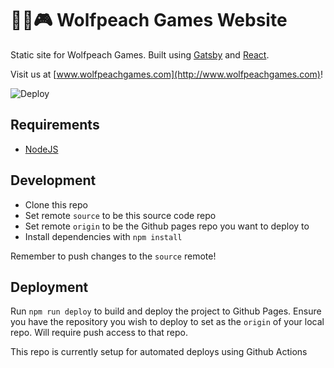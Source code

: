 # 🐺🍑🎮 Wolfpeach Games Website
Static site for Wolfpeach Games. Built using [Gatsby](https://www.gatsbyjs.org/) and [React](https://reactjs.org/).

Visit us at [www.wolfpeachgames.com](http://www.wolfpeachgames.com)!

![Deploy](https://github.com/wolfpeachgames/website-source/workflows/Deploy/badge.svg)

## Requirements
* [NodeJS](https://nodejs.org/en/)

## Development
* Clone this repo
* Set remote `source` to be this source code repo
* Set remote `origin` to be the Github pages repo you want to deploy to
* Install dependencies with `npm install`

Remember to push changes to the `source` remote!

## Deployment
Run `npm run deploy` to build and deploy the project to Github Pages. Ensure you have the repository you wish to deploy to set as the `origin` of your local repo. Will require push access to that repo.

This repo is currently setup for automated deploys using Github Actions
